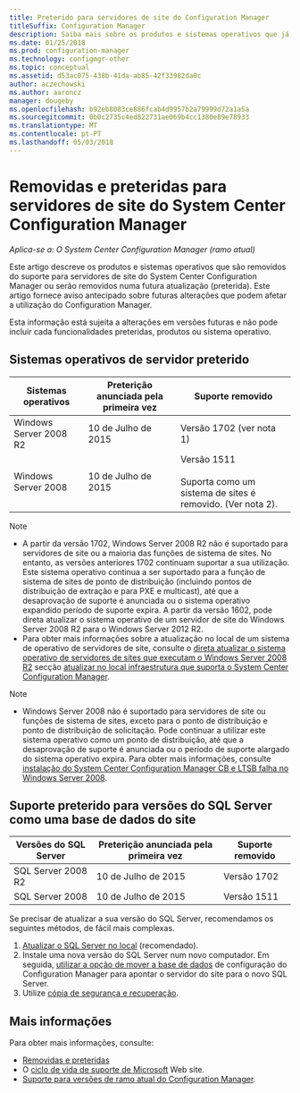 ```yaml
---
title: Preterido para servidores de site do Configuration Manager
titleSuffix: Configuration Manager
description: Saiba mais sobre os produtos e sistemas operativos que já não suporta System Center Configuration Manager para os servidores de site.
ms.date: 01/25/2018
ms.prod: configuration-manager
ms.technology: configmgr-other
ms.topic: conceptual
ms.assetid: d53ac075-438b-41da-ab85-42f33982da0c
author: aczechowski
ms.author: aaroncz
manager: dougeby
ms.openlocfilehash: b92eb8083ce886fcab4d9957b2a79999d72a1a5a
ms.sourcegitcommit: 0b0c2735c4ed822731ae069b4cc1380e89e78933
ms.translationtype: MT
ms.contentlocale: pt-PT
ms.lasthandoff: 05/03/2018
---
```

# <a name="removed-and-deprecated-for-system-center-configuration-manager-site-servers"></a>Removidas e preteridas para servidores de site do System Center Configuration Manager

*Aplica-se a: O System Center Configuration Manager (ramo atual)*

Este artigo descreve os produtos e sistemas operativos que são removidos do suporte para servidores de site do System Center Configuration Manager ou serão removidos numa futura atualização (preterida). Este artigo fornece aviso antecipado sobre futuras alterações que podem afetar a utilização do Configuration Manager.  

Esta informação está sujeita a alterações em versões futuras e não pode incluir cada funcionalidades preteridas, produtos ou sistema operativo.  


## <a name="deprecated-server-operating-systems"></a>Sistemas operativos de servidor preterido  

|**Sistemas operativos**|**Preterição anunciada pela primeira vez**|**Suporte removido** |  
|-|-|-| 
|Windows Server 2008 R2|10 de Julho de 2015| Versão 1702 (ver nota 1)| 
|Windows Server 2008|10 de Julho de 2015|Versão 1511 </br></br>Suporta como um sistema de sites é removido. (Ver nota 2).|  

>[!NOTE]
>-   A partir da versão 1702, Windows Server 2008 R2 não é suportado para servidores de site ou a maioria das funções de sistema de sites. No entanto, as versões anteriores 1702 continuam suportar a sua utilização. Este sistema operativo continua a ser suportado para a função de sistema de sites de ponto de distribuição (incluindo pontos de distribuição de extração e para PXE e multicast), até que a desaprovação de suporte é anunciada ou o sistema operativo expandido período de suporte expira. A partir da versão 1602, pode direta atualizar o sistema operativo de um servidor de site do Windows Server 2008 R2 para o Windows Server 2012 R2.  
>- Para obter mais informações sobre a atualização no local de um sistema de operativo de servidores de site, consulte o [direta atualizar o sistema operativo de servidores de sites que executam o Windows Server 2008 R2](/sccm/core/servers/manage/upgrade-on-premises-infrastructure#bkmk_from2008r2) secção [atualizar no local infraestrutura que suporta o System Center Configuration Manager](/sccm/core/servers/manage/upgrade-on-premises-infrastructure).

>[!NOTE]
>-   Windows Server 2008 não é suportado para servidores de site ou funções de sistema de sites, exceto para o ponto de distribuição e ponto de distribuição de solicitação. Pode continuar a utilizar este sistema operativo como um ponto de distribuição, até que a desaprovação de suporte é anunciada ou o período de suporte alargado do sistema operativo expira. Para obter mais informações, consulte [instalação do System Center Configuration Manager CB e LTSB falha no Windows Server 2008](https://support.microsoft.com/help/4015095).

## <a name="deprecated-support-for-sql-server-versions-as-a-site-database"></a>Suporte preterido para versões do SQL Server como uma base de dados do site  

|**Versões do SQL Server**|**Preterição anunciada pela primeira vez**|**Suporte removido**|   
|-|-|-| 
|SQL Server 2008 R2|10 de Julho de 2015|Versão 1702| 
|SQL Server 2008|10 de Julho de 2015|Versão 1511|  


Se precisar de atualizar a sua versão do SQL Server, recomendamos os seguintes métodos, de fácil mais complexas.
1. [Atualizar o SQL Server no local](/sccm/core/servers/manage/upgrade-on-premises-infrastructure#a-namebkmksupconfigupgradedbsrva-upgrade-sql-server-on-the-site-database-server) (recomendado).
2. Instale uma nova versão do SQL Server num novo computador. Em seguida, [utilizar a opção de mover a base de dados](/sccm/core/servers/manage/modify-your-infrastructure#a-namebkmkdbconfiga-modify-the-site-database-configuration) de configuração do Configuration Manager para apontar o servidor do site para o novo SQL Server.
3. Utilize [cópia de segurança e recuperação](/sccm/protect/understand/backup-and-recovery).


## <a name="more-information"></a>Mais informações
Para obter mais informações, consulte:
 - [Removidas e preteridas](/sccm/core/plan-design/changes/deprecated/removed-and-deprecated)
 - O [ciclo de vida de suporte de Microsoft](https://support.microsoft.com/lifecycle) Web site.
 - [Suporte para versões de ramo atual do Configuration Manager](/sccm/core/servers/manage/current-branch-versions-supported).